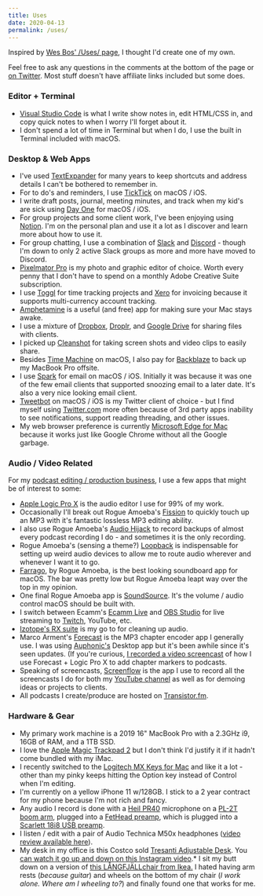 ```yaml
---
title: Uses
date: 2020-04-13
permalink: /uses/
---
```


Inspired by <a href="https://wesbos.com/uses/">Wes Bos' /Uses/ page</a>, I thought I'd create one of my own.

Feel free to ask any questions in the comments at the bottom of the page or <a href="https://twitter.com/ichris">on Twitter</a>. Most stuff doesn't have affiliate links included but some does.

### Editor + Terminal

* <a href="https://code.visualstudio.com/">Visual Studio Code</a> is what I write show notes in, edit HTML/CSS in, and copy quick notes to when I worry I'll forget about it. 
* I don't spend a lot of time in Terminal but when I do, I use the built in Terminal included with macOS.

### Desktop &amp; Web Apps

* I've used <a href="https://smilesoftware.com/textexpander">TextExpander</a> for many years to keep shortcuts and address details I can't be bothered to remember in.
* For to do's and reminders, I use <a href="https://ticktick.com/">TickTick</a> on macOS / iOS.
* I write draft posts, journal, meeting minutes, and track when my kid's are sick using <a href="https://dayone.me">Day One</a> for macOS / iOS. 
* For group projects and some client work, I've been enjoying using <a href="http://notion.so">Notion</a>. I'm on the personal plan and use it a lot as I discover and learn more about how to use it.
* For group chatting, I use a combination of <a href="https://slack.com">Slack</a> and <a href="https://discordapp.com">Discord</a> - though I'm down to only 2 active Slack groups as more and more have moved to Discord.
* <a href="https://www.pixelmator.com">Pixelmator Pro</a> is my photo and graphic editor of choice. Worth every penny that I don't have to spend on a monthly Adobe Creative Suite subscription.
* I use <a href="https://toggl.com/">Toggl</a> for time tracking projects and <a href="https://www.xero.com/ca/">Xero</a> for invoicing because it supports multi-currency account tracking.
* <a href="https://itunes.apple.com/us/app/amphetamine/id937984704">Amphetamine</a> is a useful (and free) app for making sure your Mac stays awake.
* I use a mixture of <a href="http://db.tt/czHe7sK">Dropbox</a>, <a href="https://droplr.com">Droplr</a>, and <a href="https://drive.google.com">Google Drive</a> for sharing files with clients.
* I picked up <a href="https://cleanshot.com/">Cleanshot</a> for taking screen shots and video clips to easily share.
* Besides <a href="https://support.apple.com/en-us/HT201250">Time Machine</a> on macOS, I also pay for <a href="https://www.backblaze.com">Backblaze</a> to back up my MacBook Pro offsite.
* I use <a href="https://sparkmailapp.com">Spark</a> for email on macOS / iOS. Initially it was because it was one of the few email clients that supported snoozing email to a later date. It's also a very nice looking email client.
* <a href="https://tapbots.com/tweetbot/">Tweetbot</a> on macOS / iOS is my Twitter client of choice - but I find myself using <a href="https://twitter.com">Twitter.com</a> more often because of 3rd party apps inability to see notifications, support reading threading, and other issues.
* My web browser preference is currently <a href="https://www.microsoft.com/en-us/edge">Microsoft Edge for Mac</a> because it works just like Google Chrome without all the Google garbage.

### Audio / Video Related

For my <a href="https://www.lemonproductions.ca">podcast editing / production business</a>, I use a few apps that might be of interest to some:

* <a href="https://www.apple.com/logic-pro/">Apple Logic Pro X</a> is the audio editor I use for 99% of my work.
* Occasionally I'll break out Rogue Amoeba's <a href="https://rogueamoeba.com/fission/">Fission</a> to quickly touch up an MP3 with it's fantastic lossless MP3 editing ability.
* I also use Rogue Amoeba's <a href="https://rogueamoeba.com/audiohijack/">Audio Hijack</a> to record backups of almost every podcast recording I do - and sometimes it is the only recording.
* Rogue Amoeba's (sensing a theme?) <a href="https://rogueamoeba.com/loopback/">Loopback</a> is indispensable for setting up weird audio devices to allow me to route audio wherever and whenever I want it to go.
* <a href="https://rogueamoeba.com/farrago/">Farrago</a>, by Rogue Amoeba, is the best looking soundboard app for macOS. The bar was pretty low but Rogue Amoeba leapt way over the top in my opinion.
* One final Rogue Amoeba app is <a href="https://rogueamoeba.com/soundsource/">SoundSource</a>. It's the volume / audio control macOS should be built with.
* I switch between Ecamm's <a href="https://www.ecamm.com/mac/ecammlive/">Ecamm Live</a> and <a href="https://obsproject.com">OBS Studio</a> for live streaming to <a href="http://goodstuff.fm/twitch/">Twitch</a>, YouTube, etc.
* <a href="https://www.izotope.com/en/products/repair-and-edit/rx.html">Izotope's RX suite</a> is my go to for cleaning up audio.
* Marco Arment's <a href="https://overcast.fm/forecast">Forecast</a> is the MP3 chapter encoder app I generally use. I was using <a href="https://auphonic.com">Auphonic's</a> Desktop app but it's been awhile since it's seen updates. (If you're curious, <a href="https://www.lemonproductions.ca/how-to-add-chapter-markers-to-podcasts/">I recorded a video screencast</a> of how I use Forecast + Logic Pro X to add chapter markers to podcasts.
* Speaking of screencasts, <a href="https://www.telestream.net/screenflow/">Screenflow</a> is the app I use to record all the screencasts I do for both my <a href="http://youtube.com/c/lemonproductionsca?sub_confirmation=1">YouTube channel</a> as well as for demoing ideas or projects to clients.
* All podcasts I create/produce are hosted on <a href="https://transistor.fm/?via=chris">Transistor.fm</a>.</li></ul>

### Hardware &amp; Gear

* My primary work machine is a 2019 16" MacBook Pro with a 2.3GHz i9, 16GB of RAM, and a 1TB SSD.
* I love the <a href="https://www.apple.com/shop/product/MJ2R2LL/A/magic-trackpad-2-silver">Apple Magic Trackpad 2</a> but I don't think I'd justify it if it hadn't come bundled with my iMac.
* I recently switched to the <a href="https://www.logitech.com/en-ca/products/keyboards/mx-keys-mac-wireless-keyboard.920-009552.html">Logitech MX Keys for Mac</a> and like it a lot - other than my pinky keeps hitting the Option key instead of Control when I'm editing.
* I'm currently on a yellow iPhone 11 w/128GB. I stick to a 2 year contract for my phone because I'm not rich and fancy.
* Any audio I record is done with a <a href="https://heilsound.com/products/pr-40/">Heil PR40</a> microphone on a <a href="https://heilsound.com/products/pl2t-2/">PL-2T boom arm</a>, plugged into a <a href="https://www.tritonaudio.com/fethead.html">FetHead preamp</a>, which is plugged into a <a href="https://focusrite.com/usb-audio-interface/scarlett/scarlett-18i8">Scarlett 18i8 USB preamp</a>.
* I listen / edit with a pair of Audio Technica M50x headphones (<a href="https://www.youtube.com/watch?v=ajdK-1CW2mE">video review available here</a>).
* My desk in my office is this Costco sold <a href="https://www.costco.ca/Tresanti-Adjustable-Desk.product.100423106.html">Tresanti Adjustable Desk</a>. You <a href="https://www.instagram.com/p/BZ3spJlgRG6/">can watch it go up and down on this Instagram video</a>.* I sit my butt down on a version of <a href="https://www.ikea.com/ca/en/catalog/products/S99261003/">this LÅNGFJÄLLchair from Ikea.</a> I hated having arm rests (<em>because guitar</em>) and wheels on the bottom of my chair (<em>I work alone. Where am I wheeling to?</em>) and finally found one that works for me.